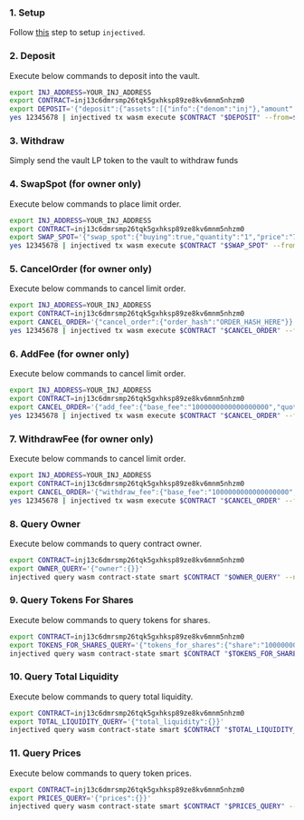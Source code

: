 ### 1. Setup

Follow [this](https://docs.injective.network/develop/guides/cosmwasm-dapps/Cosmwasm_deployment_guide_Testnet/#2-download-dockerised-injective-chain-binary) step to setup `injectived`.

### 2. Deposit

Execute below commands to deposit into the vault.

```bash
export INJ_ADDRESS=YOUR_INJ_ADDRESS
export CONTRACT=inj13c6dmrsmp26tqk5gxhksp89ze8kv6mnm5nhzm0
export DEPOSIT='{"deposit":{"assets":[{"info":{"denom":"inj"},"amount":"1000000000000000000"},{"info":{"denom":"peggy0x87aB3B4C8661e07D6372361211B96ed4Dc36B1B5"},"amount":"8000000"}],"receiver":"YOUR_INJ_ADDRESS_OR_OTHER_ADDRESS"}}'
yes 12345678 | injectived tx wasm execute $CONTRACT "$DEPOSIT" --from=$(echo $INJ_ADDRESS) --chain-id="injective-888" --yes --gas-prices=500000000inj --gas=20000000 --node=https://k8s.testnet.tm.injective.network:443 --amount=1000000000000000000inj,8000000peggy0x87aB3B4C8661e07D6372361211B96ed4Dc36B1B5
```

### 3. Withdraw

Simply send the vault LP token to the vault to withdraw funds

### 4. SwapSpot (for owner only)

Execute below commands to place limit order.

```bash
export INJ_ADDRESS=YOUR_INJ_ADDRESS
export CONTRACT=inj13c6dmrsmp26tqk5gxhksp89ze8kv6mnm5nhzm0
export SWAP_SPOT='{"swap_spot":{"buying":true,"quantity":"1","price":"7.5"}}'
yes 12345678 | injectived tx wasm execute $CONTRACT "$SWAP_SPOT" --from=$(echo $INJ_ADDRESS) --chain-id="injective-888" --yes --gas-prices=500000000inj --gas=20000000 --node=https://k8s.testnet.tm.injective.network:443
```

### 5. CancelOrder (for owner only)

Execute below commands to cancel limit order.

```bash
export INJ_ADDRESS=YOUR_INJ_ADDRESS
export CONTRACT=inj13c6dmrsmp26tqk5gxhksp89ze8kv6mnm5nhzm0
export CANCEL_ORDER='{"cancel_order":{"order_hash":"ORDER_HASH_HERE"}}'
yes 12345678 | injectived tx wasm execute $CONTRACT "$CANCEL_ORDER" --from=$(echo $INJ_ADDRESS) --chain-id="injective-888" --yes --gas-prices=500000000inj --gas=20000000 --node=https://k8s.testnet.tm.injective.network:443
```

### 6. AddFee (for owner only)

Execute below commands to cancel limit order.

```bash
export INJ_ADDRESS=YOUR_INJ_ADDRESS
export CONTRACT=inj13c6dmrsmp26tqk5gxhksp89ze8kv6mnm5nhzm0
export CANCEL_ORDER='{"add_fee":{"base_fee":"1000000000000000000","quote_fee":"9000000"}}'
yes 12345678 | injectived tx wasm execute $CONTRACT "$CANCEL_ORDER" --from=$(echo $INJ_ADDRESS) --chain-id="injective-888" --yes --gas-prices=500000000inj --gas=20000000 --node=https://k8s.testnet.tm.injective.network:443
```

### 7. WithdrawFee (for owner only)

Execute below commands to cancel limit order.

```bash
export INJ_ADDRESS=YOUR_INJ_ADDRESS
export CONTRACT=inj13c6dmrsmp26tqk5gxhksp89ze8kv6mnm5nhzm0
export CANCEL_ORDER='{"withdraw_fee":{"base_fee":"1000000000000000000","quote_fee":"9000000"}}'
yes 12345678 | injectived tx wasm execute $CONTRACT "$CANCEL_ORDER" --from=$(echo $INJ_ADDRESS) --chain-id="injective-888" --yes --gas-prices=500000000inj --gas=20000000 --node=https://k8s.testnet.tm.injective.network:443
```

### 8. Query Owner

Execute below commands to query contract owner.

```bash
export CONTRACT=inj13c6dmrsmp26tqk5gxhksp89ze8kv6mnm5nhzm0
export OWNER_QUERY='{"owner":{}}'
injectived query wasm contract-state smart $CONTRACT "$OWNER_QUERY" --node=https://k8s.testnet.tm.injective.network:443
```

### 9. Query Tokens For Shares

Execute below commands to query tokens for shares.

```bash
export CONTRACT=inj13c6dmrsmp26tqk5gxhksp89ze8kv6mnm5nhzm0
export TOKENS_FOR_SHARES_QUERY='{"tokens_for_shares":{"share":"1000000000000000000"}}'
injectived query wasm contract-state smart $CONTRACT "$TOKENS_FOR_SHARES_QUERY" --node=https://k8s.testnet.tm.injective.network:443
```

### 10. Query Total Liquidity

Execute below commands to query total liquidity.

```bash
export CONTRACT=inj13c6dmrsmp26tqk5gxhksp89ze8kv6mnm5nhzm0
export TOTAL_LIQUIDITY_QUERY='{"total_liquidity":{}}'
injectived query wasm contract-state smart $CONTRACT "$TOTAL_LIQUIDITY_QUERY" --node=https://k8s.testnet.tm.injective.network:443
```

### 11. Query Prices

Execute below commands to query token prices.

```bash
export CONTRACT=inj13c6dmrsmp26tqk5gxhksp89ze8kv6mnm5nhzm0
export PRICES_QUERY='{"prices":{}}'
injectived query wasm contract-state smart $CONTRACT "$PRICES_QUERY" --node=https://k8s.testnet.tm.injective.network:443
```
